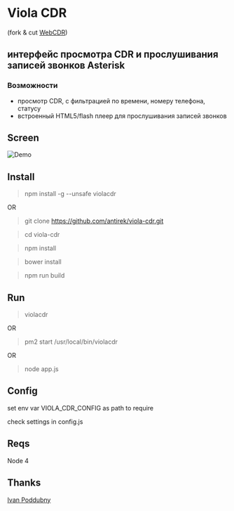 # Viola CDR 

(fork & cut [WebCDR](https://github.com/ipoddubny/webcdr))

## интерфейс проcмотра CDR и прослушивания записей звонков Asterisk

### Возможности

- просмотр CDR, с фильтрацией по времени, номеру телефона, статусу
- встроенный HTML5/flash плеер для прослушивания записей звонков


## Screen 

![Demo](https://raw.githubusercontent.com/antirek/viola-cdr/master/images/demo.png)


## Install

> npm install -g --unsafe violacdr

OR

> git clone https://github.com/antirek/viola-cdr.git

> cd viola-cdr

> npm install

> bower install

> npm run build


## Run

> violacdr

OR

> pm2 start /usr/local/bin/violacdr

OR

> node app.js


## Config 

set env var VIOLA_CDR_CONFIG as path to require


check settings in config.js


## Reqs

Node 4

## Thanks 

[Ivan Poddubny](https://github.com/ipoddubny)

